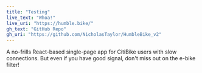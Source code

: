 ```yaml
---
title: "Testing"
live_text: "Whoa!"
live_uri: "https://humble.bike/"
gh_text: "GitHub Repo"
gh_uri: "https://github.com/NicholasTaylor/HumbleBike_v2"
---
```


A no-frills React-based single-page app for CitiBike users with slow connections. But even if you have good signal, don't miss out on the e-bike filter!